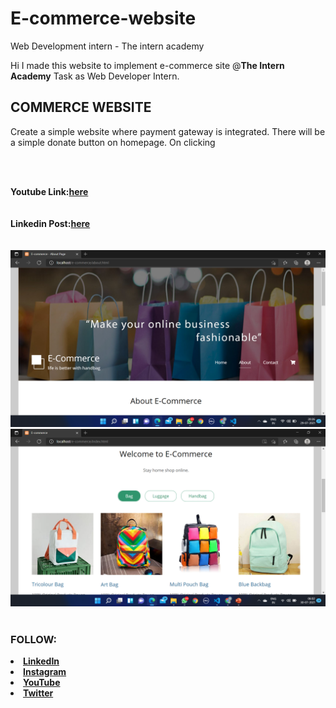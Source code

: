 # E-commerce-website
Web Development intern - The intern academy
<p> Hi I made this website to implement e-commerce site @<b>The Intern Academy</b> Task as Web Developer Intern.</p>
<h2 color="green">COMMERCE WEBSITE</h2>
<p>Create a simple website where payment gateway is integrated. There will be a simple donate button on homepage. On clicking</p>

 <br>
 <br>

<b>Youtube Link:<b><a href="https://youtu.be/LySNy_vqYyA">here<a><br><br><br>
<b>Linkedin Post:<b><a href="https://github.com/MATHUMITHAV/E-commerce-website">here<a><br><br><br>
<img src="2021-07-29.png">
 <img src="2021-07-30.png"> <br><br>
    
<h3>FOLLOW:</h3>
<li><a href="https://www.linkedin.com/in/mathu-mitha-0541421b1">LinkedIn</a>
<li><a href="https://www.instagram.com/shruthi_mathu/hik">Instagram</a>
<li><a
href=
"https://youtube.com/channel/UCTrkFigM5wkZGp0kQMxTd3A">YouTube</a>
<li><a href=
"https://twitter.com/v_mathumitha?s=08">Twitter</a>


